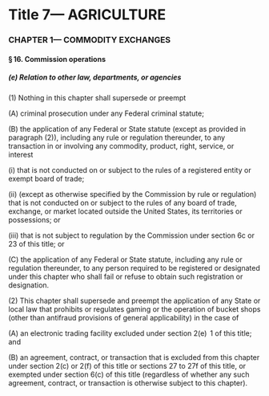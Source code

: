 
# Title 7— AGRICULTURE
### CHAPTER 1— COMMODITY EXCHANGES
#### § 16. Commission operations
##### (e) Relation to other law, departments, or agencies

(1) Nothing in this chapter shall supersede or preempt

(A) criminal prosecution under any Federal criminal statute;

(B) the application of any Federal or State statute (except as provided in paragraph (2)), including any rule or regulation thereunder, to any transaction in or involving any commodity, product, right, service, or interest

(i) that is not conducted on or subject to the rules of a registered entity or exempt board of trade;

(ii) (except as otherwise specified by the Commission by rule or regulation) that is not conducted on or subject to the rules of any board of trade, exchange, or market located outside the United States, its territories or possessions; or

(iii) that is not subject to regulation by the Commission under section 6c or 23 of this title; or

(C) the application of any Federal or State statute, including any rule or regulation thereunder, to any person required to be registered or designated under this chapter who shall fail or refuse to obtain such registration or designation.

(2) This chapter shall supersede and preempt the application of any State or local law that prohibits or regulates gaming or the operation of bucket shops (other than antifraud provisions of general applicability) in the case of

(A) an electronic trading facility excluded under section 2(e)  1 of this title; and

(B) an agreement, contract, or transaction that is excluded from this chapter under section 2(c) or 2(f) of this title or sections 27 to 27f of this title, or exempted under section 6(c) of this title (regardless of whether any such agreement, contract, or transaction is otherwise subject to this chapter).
